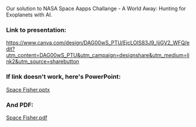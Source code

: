 Our solution to NASA Space Aapps Challange - A World Away: Hunting for Exoplanets with AI.

### Link to presentation: 
https://www.canva.com/design/DAG00wS_PTU/EjcLOIS83J9_ljjGV2_WFQ/edit?utm_content=DAG00wS_PTU&utm_campaign=designshare&utm_medium=link2&utm_source=sharebutton
### If link doesn't work, here's PowerPoint:
[Space Fisher.pptx](https://github.com/user-attachments/files/22706983/Space.Fisher.pptx)
### And PDF:
[Space Fisher.pdf](https://github.com/user-attachments/files/22706982/Space.Fisher.pdf)
